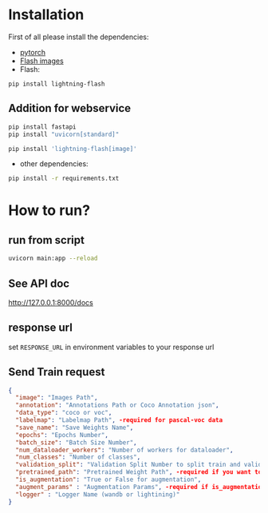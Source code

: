 # Installation
First of all please install the dependencies:
- [pytorch](https://pytorch.org/get-started/locally/)
- [Flash images](https://lightning-flash.readthedocs.io/en/latest/installation.html)
- Flash:

`pip install lightning-flash`
## Addition for webservice

```bash
pip install fastapi
pip install "uvicorn[standard]"
```

```bash
pip install 'lightning-flash[image]'
```
- other dependencies:
```bash
pip install -r requirements.txt 
```

# How to run?
## run from script

```bash
uvicorn main:app --reload
```
## See API doc
http://127.0.0.1:8000/docs


## response url
set `RESPONSE_URL` in environment variables to your response url


## Send Train request

```json
{
  "image": "Images Path",
  "annotation": "Annotations Path or Coco Annotation json",
  "data_type": "coco or voc",
  "labelmap": "Labelmap Path", -required for pascal-voc data
  "save_name": "Save Weights Name",
  "epochs": "Epochs Number",
  "batch_size": "Batch Size Number",
  "num_dataloader_workers": "Number of workers for dataloader",
  "num_classes": "Number of classes",
  "validation_split": "Validation Split Number to split train and validation",
  "pretrained_path": "Pretrained Weight Path", -required if you want to train from scratch
  "is_augmentation": "True or False for augmentation",
  "augment_params" : "Augmentation Params", -required if is_augmentation is True
  "logger" : "Logger Name (wandb or lightining)"
}
```